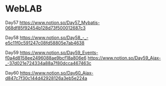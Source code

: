 # WebLAB
 
Day57 https://www.notion.so/Day57_Mybatis-068df85f92454b128d73f500012687c3

Day58 https://www.notion.so/Day58_-_-e5c11f0c591247c08fd58805e7ab4638

Day59 https://www.notion.so/Day59_Events-f0a4d8158ee2496088ae9bcf18a806e6
      https://www.notion.so/Day59_Ajax-_-37d021e724334a88a7f80dcca467463c

Day60 https://www.notion.so/Day60_Ajax-d847c7f30c144d42928126a3eb5e224a



